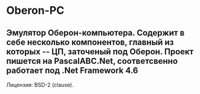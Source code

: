 ﻿# Oberon-PC
Эмулятор Оберон-компьютера.
Содержит в себе несколько компонентов, главный из которых -- ЦП, заточеный под Оберон.
Проект пишется на PascalABC.Net, соответсвенно работает под .Net Framework 4.6
--
Лицензия: BSD-2 (clause).
